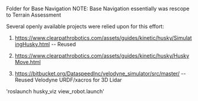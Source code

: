Folder for Base Navigation
NOTE: Base Navigation essentially was rescope to Terrain Assessment

Several openly available projects were relied upon for this effort:

1. https://www.clearpathrobotics.com/assets/guides/kinetic/husky/SimulatingHusky.html -- Reused

2. https://www.clearpathrobotics.com/assets/guides/kinetic/husky/HuskyMove.html  

3. https://bitbucket.org/DataspeedInc/velodyne_simulator/src/master/  -- Reused Velodyne URDF/xacros for 3D Lidar


'roslaunch husky_viz view_robot.launch'


